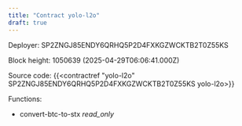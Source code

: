 ```yaml
---
title: "Contract yolo-l2o"
draft: true
---
```

Deployer: SP2ZNGJ85ENDY6QRHQ5P2D4FXKGZWCKTB2T0Z55KS


 



Block height: 1050639 (2025-04-29T06:06:41.000Z)

Source code: {{<contractref "yolo-l2o" SP2ZNGJ85ENDY6QRHQ5P2D4FXKGZWCKTB2T0Z55KS yolo-l2o>}}

Functions:

* convert-btc-to-stx _read_only_
